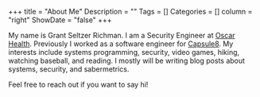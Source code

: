 +++
title = "About Me"
Description = ""
Tags = []
Categories = []
column = "right"
ShowDate = "false"
+++

My name is Grant Seltzer Richman. I am a Security Engineer at [Oscar Health](https://www.hioscar.com/). Previously I worked as a software engineer for [Capsule8](https://capsule8.com/). My interests include systems programming, security, video games, hiking, watching baseball, and reading. I mostly will be writing blog posts about systems, security, and sabermetrics.

Feel free to reach out if you want to say hi!